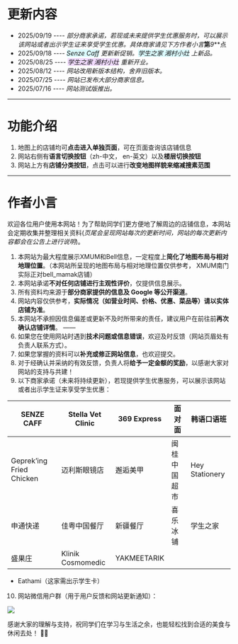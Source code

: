 # 更新内容

- 2025/09/19 ---- *部分商家承诺，若现或未来提供学生优惠服务时，可以展示该网站或者出示学生证来享受学生优惠。*具体商家请见下方**_作者小言_**第**_9_**点
- 2025/09/18 ---- _<span style="background-color:rgba(137, 243, 255, 0.3)">Senze Caff</span> 更新新促销。<span style="background-color:rgba(137, 243, 255, 0.3)">学生之家 湘村小灶</span> 上新品。_
- 2025/08/25 ---- _<span style="background-color:rgba(208, 137, 255, 0.3)">学生之家 湘村小灶</span> 重新开业。_
- 2025/08/12 ---- _网站改用新版本结构，舍弃旧版本。_
- 2025/07/25 ---- _网站已发布大部分商家信息。_
- 2025/07/16 ---- _网站测试版推出。_

---

# 功能介绍

1. 地图上的店铺均可**点击进入单独页面**，可在页面查询该店铺信息
2. 网站右侧有**语言切换按钮**（zh-中文， en-英文）以及**楼层切换按钮**
3. 网站上方有**店铺分类按钮**，点击可以进行**改变地图样貌来缩减搜素范围**

---

# 作者小言

欢迎各位用户使用本网站！为了帮助同学们更方便地了解周边的店铺信息，本网站会定期收集并整理相关资料(_页尾会呈现网站每次的更新时间，网站的每次更新内容都会在公告上进行说明_)。

1. 本网站为最大程度展示XMUM和Bell信息，一定程度上**简化了地图布局与相对地理位置**。（本网站所呈现的地图布局与相对地理位置仅供参考， XMUM南门实际正对bell_mamak店铺）
2. 本网站承诺**不对任何店铺进行主观性评价**，仅提供信息展示。
3. 所有资料均来源于**部分商家提供的信息及 Google 等公开渠道**。
4. 网站内容仅供参考，**实际情况（如营业时间、价格、优惠、菜品等）请以实体店铺为准**。
5. 本网站不承担因信息偏差或更新不及时所带来的责任，建议用户在前往前**再次确认店铺详情**。
   ——
6. 如果您在使用网站时遇到**技术问题或信息错误**，欢迎及时反馈（网站页眉处有负责人联系方式）。
7. 如果您掌握的资料可以**补充或修正网站信息**，也欢迎提交。
8. 对于经确认并采纳的有效反馈，负责人将**给予一定金额的奖励**，以感谢大家对网站的支持与共建！
9. 以下商家承诺（未来将持续更新），若现提供学生优惠服务，可以展示该网站或者出示学生证来享受学生优惠：

| SENZE CAFF               | Stella Vet Clinic | 369 Express | 面对面       | 韩语口语班     |
| ------------------------ | ----------------- | ----------- | ------------ | -------------- |
| Geprek’ing Fried Chicken | 迈利斯眼镜店      | 邂逅美甲    | 闽桂中国超市 | Hey Stationery |
| 申通快递                 | 佳粤中国餐厅      | 新疆餐厅    | 喜乐冰铺     | 学生之家       |
| 盛果庄                   | Klinik Cosmomedic | YAKMEETARIK |              |                |

- Eathami（这家需出示学生卡）

10. 网站微信用户群（用于用户反馈和网站更新通知）：

<img src="https://img.xmummap.com/1Ausercode.jpg" />

感谢大家的理解与支持，祝同学们在学习与生活之余，也能轻松找到合适的美食与休闲去处！ 🍜✨
